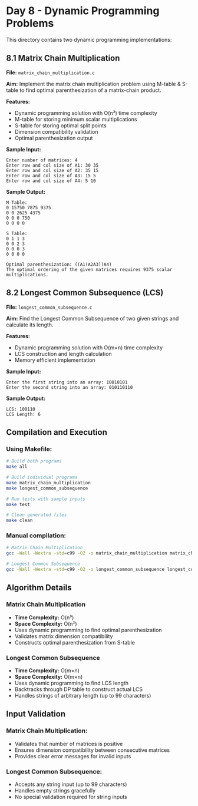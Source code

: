 # Day 8 - Dynamic Programming Problems

This directory contains two dynamic programming implementations:

## 8.1 Matrix Chain Multiplication

**File:** `matrix_chain_multiplication.c`

**Aim:** Implement the matrix chain multiplication problem using M-table & S-table to find optimal parenthesization of a matrix-chain product.

**Features:**
- Dynamic programming solution with O(n³) time complexity
- M-table for storing minimum scalar multiplications
- S-table for storing optimal split points
- Dimension compatibility validation
- Optimal parenthesization output

**Sample Input:**
```
Enter number of matrices: 4
Enter row and col size of A1: 30 35
Enter row and col size of A2: 35 15
Enter row and col size of A3: 15 5
Enter row and col size of A4: 5 10
```

**Sample Output:**
```
M Table:
0 15750 7875 9375
0 0 2625 4375
0 0 0 750
0 0 0 0

S Table:
0 1 1 3
0 0 2 3
0 0 0 3
0 0 0 0

Optimal parenthesization: ((A1(A2A3))A4)
The optimal ordering of the given matrices requires 9375 scalar multiplications.
```

## 8.2 Longest Common Subsequence (LCS)

**File:** `longest_common_subsequence.c`

**Aim:** Find the Longest Common Subsequence of two given strings and calculate its length.

**Features:**
- Dynamic programming solution with O(m×n) time complexity
- LCS construction and length calculation
- Memory efficient implementation

**Sample Input:**
```
Enter the first string into an array: 10010101
Enter the second string into an array: 010110110
```

**Sample Output:**
```
LCS: 100110
LCS Length: 6
```

## Compilation and Execution

### Using Makefile:
```bash
# Build both programs
make all

# Build individual programs
make matrix_chain_multiplication
make longest_common_subsequence

# Run tests with sample inputs
make test

# Clean generated files
make clean
```

### Manual compilation:
```bash
# Matrix Chain Multiplication
gcc -Wall -Wextra -std=c99 -O2 -o matrix_chain_multiplication matrix_chain_multiplication.c

# Longest Common Subsequence
gcc -Wall -Wextra -std=c99 -O2 -o longest_common_subsequence longest_common_subsequence.c
```

## Algorithm Details

### Matrix Chain Multiplication
- **Time Complexity:** O(n³)
- **Space Complexity:** O(n²)
- Uses dynamic programming to find optimal parenthesization
- Validates matrix dimension compatibility
- Constructs optimal parenthesization from S-table

### Longest Common Subsequence
- **Time Complexity:** O(m×n)
- **Space Complexity:** O(m×n)
- Uses dynamic programming to find LCS length
- Backtracks through DP table to construct actual LCS
- Handles strings of arbitrary length (up to 99 characters)

## Input Validation

### Matrix Chain Multiplication:
- Validates that number of matrices is positive
- Ensures dimension compatibility between consecutive matrices
- Provides clear error messages for invalid inputs

### Longest Common Subsequence:
- Accepts any string input (up to 99 characters)
- Handles empty strings gracefully
- No special validation required for string inputs
